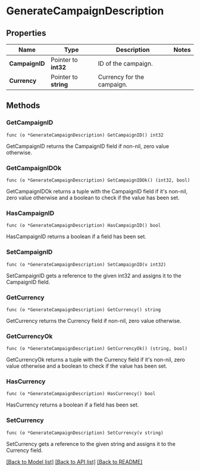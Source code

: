 # GenerateCampaignDescription

## Properties

Name | Type | Description | Notes
------------ | ------------- | ------------- | -------------
**CampaignID** | Pointer to **int32** | ID of the campaign. | 
**Currency** | Pointer to **string** | Currency for the campaign. | 

## Methods

### GetCampaignID

`func (o *GenerateCampaignDescription) GetCampaignID() int32`

GetCampaignID returns the CampaignID field if non-nil, zero value otherwise.

### GetCampaignIDOk

`func (o *GenerateCampaignDescription) GetCampaignIDOk() (int32, bool)`

GetCampaignIDOk returns a tuple with the CampaignID field if it's non-nil, zero value otherwise
and a boolean to check if the value has been set.

### HasCampaignID

`func (o *GenerateCampaignDescription) HasCampaignID() bool`

HasCampaignID returns a boolean if a field has been set.

### SetCampaignID

`func (o *GenerateCampaignDescription) SetCampaignID(v int32)`

SetCampaignID gets a reference to the given int32 and assigns it to the CampaignID field.

### GetCurrency

`func (o *GenerateCampaignDescription) GetCurrency() string`

GetCurrency returns the Currency field if non-nil, zero value otherwise.

### GetCurrencyOk

`func (o *GenerateCampaignDescription) GetCurrencyOk() (string, bool)`

GetCurrencyOk returns a tuple with the Currency field if it's non-nil, zero value otherwise
and a boolean to check if the value has been set.

### HasCurrency

`func (o *GenerateCampaignDescription) HasCurrency() bool`

HasCurrency returns a boolean if a field has been set.

### SetCurrency

`func (o *GenerateCampaignDescription) SetCurrency(v string)`

SetCurrency gets a reference to the given string and assigns it to the Currency field.


[[Back to Model list]](../README.md#documentation-for-models) [[Back to API list]](../README.md#documentation-for-api-endpoints) [[Back to README]](../README.md)


